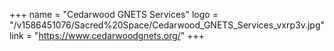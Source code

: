 +++
name = "Cedarwood GNETS Services"
logo = "/v1586451076/Sacred%20Space/Cedarwood_GNETS_Services_vxrp3v.jpg"
link = "https://www.cedarwoodgnets.org/"
+++